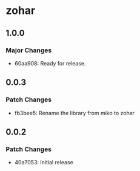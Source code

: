 # zohar

## 1.0.0

### Major Changes

-   60aa908: Ready for release.

## 0.0.3

### Patch Changes

-   fb3bee5: Rename the library from miko to zohar

## 0.0.2

### Patch Changes

-   40a7053: Initial release
